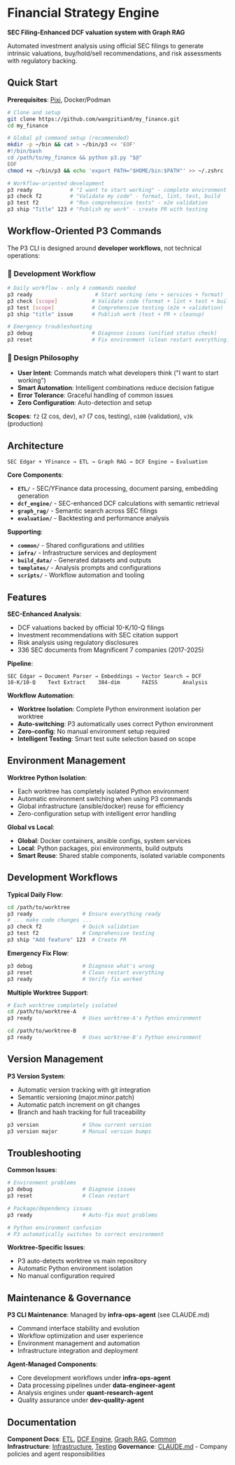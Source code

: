 # Financial Strategy Engine

**SEC Filing-Enhanced DCF valuation system with Graph RAG**

Automated investment analysis using official SEC filings to generate intrinsic valuations, buy/hold/sell recommendations, and risk assessments with regulatory backing.

## Quick Start

**Prerequisites**: [Pixi](https://pixi.sh/latest/), Docker/Podman

```bash
# Clone and setup
git clone https://github.com/wangzitian0/my_finance.git
cd my_finance

# Global p3 command setup (recommended)
mkdir -p ~/bin && cat > ~/bin/p3 << 'EOF'
#!/bin/bash
cd /path/to/my_finance && python p3.py "$@"
EOF
chmod +x ~/bin/p3 && echo 'export PATH="$HOME/bin:$PATH"' >> ~/.zshrc

# Workflow-oriented development
p3 ready            # "I want to start working" - complete environment setup
p3 check f2         # "Validate my code" - format, lint, test, build  
p3 test f2          # "Run comprehensive tests" - e2e validation
p3 ship "Title" 123 # "Publish my work" - create PR with testing
```

## Workflow-Oriented P3 Commands

The P3 CLI is designed around **developer workflows**, not technical operations:

### 🚀 Development Workflow
```bash
# Daily workflow - only 4 commands needed
p3 ready                    # Start working (env + services + format)
p3 check [scope]           # Validate code (format + lint + test + build) 
p3 test [scope]            # Comprehensive testing (e2e + validation)
p3 ship "title" issue      # Publish work (test + PR + cleanup)

# Emergency troubleshooting  
p3 debug                   # Diagnose issues (unified status check)
p3 reset                   # Fix environment (clean restart everything)
```

### 🎯 Design Philosophy
- **User Intent**: Commands match what developers think ("I want to start working")
- **Smart Automation**: Intelligent combinations reduce decision fatigue  
- **Error Tolerance**: Graceful handling of common issues
- **Zero Configuration**: Auto-detection and setup

**Scopes**: `f2` (2 cos, dev), `m7` (7 cos, testing), `n100` (validation), `v3k` (production)

## Architecture

```
SEC Edgar + YFinance → ETL → Graph RAG → DCF Engine → Evaluation
```

**Core Components**:
- **`ETL/`** - SEC/YFinance data processing, document parsing, embedding generation
- **`dcf_engine/`** - SEC-enhanced DCF calculations with semantic retrieval  
- **`graph_rag/`** - Semantic search across SEC filings
- **`evaluation/`** - Backtesting and performance analysis

**Supporting**: 
- **`common/`** - Shared configurations and utilities
- **`infra/`** - Infrastructure services and deployment  
- **`build_data/`** - Generated datasets and outputs
- **`templates/`** - Analysis prompts and configurations
- **`scripts/`** - Workflow automation and tooling

## Features

**SEC-Enhanced Analysis**:
- DCF valuations backed by official 10-K/10-Q filings
- Investment recommendations with SEC citation support  
- Risk analysis using regulatory disclosures
- 336 SEC documents from Magnificent 7 companies (2017-2025)

**Pipeline**:
```
SEC Edgar → Document Parser → Embeddings → Vector Search → DCF
10-K/10-Q    Text Extract    384-dim       FAISS        Analysis
```

**Workflow Automation**:
- **Worktree Isolation**: Complete Python environment isolation per worktree
- **Auto-switching**: P3 automatically uses correct Python environment
- **Zero-config**: No manual environment setup required
- **Intelligent Testing**: Smart test suite selection based on scope

## Environment Management

**Worktree Python Isolation**:
- Each worktree has completely isolated Python environment
- Automatic environment switching when using P3 commands  
- Global infrastructure (ansible/docker) reuse for efficiency
- Zero-configuration setup with intelligent error handling

**Global vs Local**:
- **Global**: Docker containers, ansible configs, system services
- **Local**: Python packages, pixi environments, build outputs  
- **Smart Reuse**: Shared stable components, isolated variable components

## Development Workflows

**Typical Daily Flow**:
```bash
cd /path/to/worktree
p3 ready                # Ensure everything ready
# ... make code changes ...
p3 check f2             # Quick validation  
p3 test f2              # Comprehensive testing
p3 ship "Add feature" 123  # Create PR
```

**Emergency Fix Flow**:
```bash
p3 debug                # Diagnose what's wrong
p3 reset                # Clean restart everything
p3 ready                # Verify fix worked
```

**Multiple Worktree Support**:
```bash
# Each worktree completely isolated
cd /path/to/worktree-A
p3 ready                # Uses worktree-A's Python environment

cd /path/to/worktree-B  
p3 ready                # Uses worktree-B's Python environment
```

## Version Management

**P3 Version System**:
- Automatic version tracking with git integration
- Semantic versioning (major.minor.patch)
- Automatic patch increment on git changes
- Branch and hash tracking for full traceability

```bash
p3 version              # Show current version
p3 version major        # Manual version bumps
```

## Troubleshooting

**Common Issues**:
```bash
# Environment problems
p3 debug                # Diagnose issues  
p3 reset                # Clean restart

# Package/dependency issues  
p3 ready                # Auto-fix most problems

# Python environment confusion
# P3 automatically switches to correct environment
```

**Worktree-Specific Issues**:
- P3 auto-detects worktree vs main repository
- Automatic Python environment isolation 
- No manual configuration required

## Maintenance & Governance

**P3 CLI Maintenance**: Managed by **infra-ops-agent** (see CLAUDE.md)
- Command interface stability and evolution
- Workflow optimization and user experience  
- Environment management and automation
- Infrastructure integration and deployment

**Agent-Managed Components**:
- Core development workflows under **infra-ops-agent**
- Data processing pipelines under **data-engineer-agent**  
- Analysis engines under **quant-research-agent**
- Quality assurance under **dev-quality-agent**

## Documentation

**Component Docs**: [ETL](ETL/README.md), [DCF Engine](dcf_engine/README.md), [Graph RAG](graph_rag/README.md), [Common](common/README.md)  
**Infrastructure**: [Infrastructure](infra/README.md), [Testing](tests/README.md)
**Governance**: [CLAUDE.md](CLAUDE.md) - Company policies and agent responsibilities
